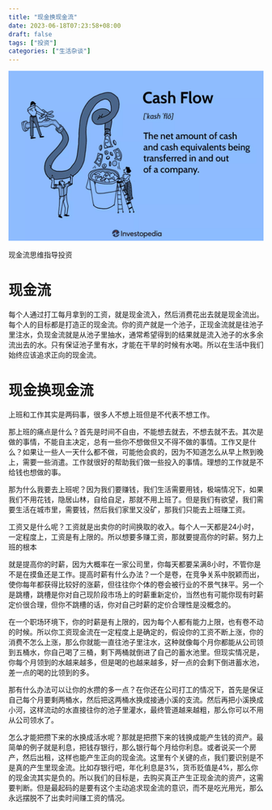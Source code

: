 ```yaml
---
title: "现金换现金流"
date: 2023-06-18T07:23:58+08:00
draft: false
tags: ["投资"]
categories: ["生活杂谈"]
---
```


![Cash Flow](https://raw.githubusercontent.com/LuisY92/picture/main/image/202306180733616.webp)

现金流思维指导投资
<!--more-->

# 现金流

每个人通过打工每月拿到的工资，就是现金流入，然后消费花出去就是现金流出。每个人的目标都是打造正的现金流。你的资产就是一个池子，正现金流就是往池子里注水，负现金流就是从池子里抽水，通常希望得到的结果就是流入池子的水多余流出去的水。只有保证池子里有水，才能在干旱的时候有水喝。所以在生活中我们始终应该追求正向的现金流。

# 现金换现金流

上班和工作其实是两码事，很多人不想上班但是不代表不想工作。

那上班的痛点是什么？首先是时间不自由，不能想去就去，不想去就不去。其次是做的事情，不能自主决定，总有一些你不想做但又不得不做的事情。工作又是什么？如果让一些人一天什么都不做，可能他会疯的，因为不知道怎么从早上熬到晚上，需要一些消遣。工作就很好的帮助我们做一些投入的事情。理想的工作就是不给钱也想做的事。

那为什么我要去上班呢？因为我们要赚钱，我们生活需要用钱，极端情况下，如果我们不用花钱，隐居山林，自给自足，那就不用上班了。但是我们有欲望，我们需要生活在城市里，需要钱，然后我们家里又没矿，那我们只能去上班赚工资。

工资又是什么呢？工资就是出卖你的时间换取的收入。每个人一天都是24小时，一定程度上，工资是有上限的。所以想要多赚工资，那就要提高你的时薪。努力上班的根本

就是提高你的时薪，因为大概率在一家公司里，你每天都要呆满8小时，不管你是不是在摸鱼还是工作。提高时薪有什么办法？一个是卷，在竞争关系中脱颖而出，使你每年都获得比较好的涨薪，但往往你个体的卷会被行业的不景气抹平。另一个是跳槽，跳槽是你对自己现阶段市场上的时薪重新定价，当然也有可能你现有时薪定价很合理，但你不跳槽的话，你对自己时薪的定价合理性是没概念的。

在一个职场环境下，你的时薪是有上限的，因为每个人都有能力上限，也有卷不动的时候。所以你工资现金流在一定程度上是确定的，假设你的工资不断上涨，你的消费不怎么上涨，那么你就能一直往池子里注水，这种就像每个月你都能从公司领到五桶水，你自己喝了三桶，剩下两桶就倒进了自己的蓄水池里。但现实情况是，你每个月领到的水越来越多，但是喝的也越来越多，好一点的会剩下倒进蓄水池，差一点的喝的比领到的多。

那有什么办法可以让你的水攒的多一点？在你还在公司打工的情况下，首先是保证自己每个月要剩两桶水，然后把这两桶水换成接通小溪的支流。然后再把小溪换成小河，这样流动的水直接往你的池子里灌水，最终管道越来越粗，那么你可以不用从公司领水了。

怎么才能把攒下来的水换成活水呢？那就是把攒下来的钱换成能产生钱的资产。最简单的例子就是利息，把钱存银行，那么银行每个月给你利息。或者说买一个房产，然后出租，这样也能产生正向的现金流。这里有个关键的点，我们要识别是不是真的产生里现金流。比如存银行吧，年化利息是3%，货币贬值是4%，那么你的现金流其实是负的。所以我们的目标是，去购买真正产生正现金流的资产，这需要判断。但是最起码的是要有这个主动追求现金流的意识，而不是吃光用光，那么永远摆脱不了出卖时间赚工资的情况。

